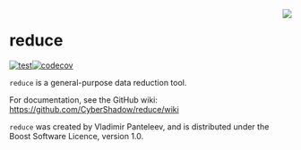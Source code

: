 <img align="right" src="https://dump.thecybershadow.net/6b58560174d8f1f5c0d15315fe6ab021/anim.svgz">

reduce
======

[![test](https://github.com/CyberShadow/reduce/actions/workflows/test.yml/badge.svg?branch=master)](https://github.com/CyberShadow/reduce/actions/workflows/test.yml)[![codecov](https://codecov.io/gh/CyberShadow/reduce/branch/master/graph/badge.svg?token=CxoRmYgdJp)](https://codecov.io/gh/CyberShadow/reduce)

`reduce` is a general-purpose data reduction tool.

For documentation, see the GitHub wiki:
https://github.com/CyberShadow/reduce/wiki

`reduce` was created by Vladimir Panteleev,
and is distributed under the Boost Software Licence, version 1.0.
